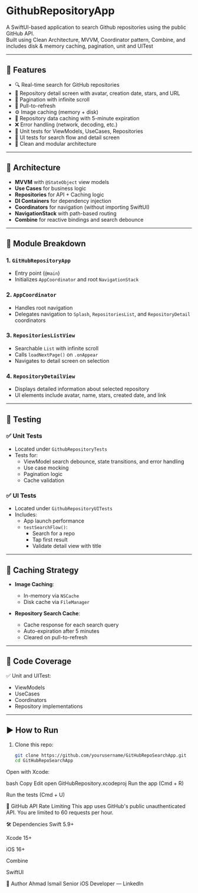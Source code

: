 # GithubRepositoryApp

A SwiftUI-based application to search Github repositories using the public GitHub API.  
Built using Clean Architecture, MVVM, Coordinator pattern, Combine, and includes disk & memory caching, pagination, unit and UITest

---

## 📱 Features

- 🔍 Real-time search for GitHub repositories
- 📄 Repository detail screen with avatar, creation date, stars, and URL
- 🔄 Pagination with infinite scroll
- 🔄 Pull-to-refresh
- ⚙️ Image caching (memory + disk)
- 🧠 Repository data caching with 5-minute expiration
- ❌ Error handling (network, decoding, etc.)
- 🧪 Unit tests for ViewModels, UseCases, Repositories
- 🎯 UI tests for search flow and detail screen
- 🚀 Clean and modular architecture

---

## 🧱 Architecture

- **MVVM** with `@StateObject` view models
- **Use Cases** for business logic
- **Repositories** for API + Caching logic
- **DI Containers** for dependency injection
- **Coordinators** for navigation (without importing SwiftUI)
- **NavigationStack** with path-based routing
- **Combine** for reactive bindings and search debounce

---

## 📂 Module Breakdown

### 1. `GitHubRepositoryApp`
- Entry point (`@main`)
- Initializes `AppCoordinator` and root `NavigationStack`

### 2. `AppCoordinator`
- Handles root navigation
- Delegates navigation to `Splash`, `RepositoriesList`, and `RepositoryDetail` coordinators

### 3. `RepositoriesListView`
- Searchable `List` with infinite scroll
- Calls `loadNextPage()` on `.onAppear`
- Navigates to detail screen on selection

### 4. `RepositoryDetailView`
- Displays detailed information about selected repository
- UI elements include avatar, name, stars, created date, and link

---

## 🧪 Testing

### ✅ Unit Tests
- Located under `GithubRepositoryTests`
- Tests for:
  - ViewModel search debounce, state transitions, and error handling
  - Use case mocking
  - Pagination logic
  - Cache validation

### ✅ UI Tests
- Located under `GithubRepositoryUITests`
- Includes:
  - App launch performance
  - `testSearchFlow()`:
    - Search for a repo
    - Tap first result
    - Validate detail view with title

---

## 🧠 Caching Strategy

- **Image Caching**:  
  - In-memory via `NSCache`
  - Disk cache via `FileManager`

- **Repository Search Cache**:  
  - Cache response for each search query
  - Auto-expiration after 5 minutes
  - Cleared on pull-to-refresh

---

## 🧪 Code Coverage

✅ Unit and UITest:
- ViewModels
- UseCases
- Coordinators
- Repository implementations

---

## ▶️ How to Run

1. Clone this repo:
   ```bash
   git clone https://github.com/yourusername/GitHubRepoSearchApp.git
   cd GitHubRepoSearchApp
Open with Xcode:

bash
Copy
Edit
open GitHubRepository.xcodeproj
Run the app (Cmd + R)

Run the tests (Cmd + U)

🔗 GitHub API Rate Limiting
This app uses GitHub's public unauthenticated API.
You are limited to 60 requests per hour.

🛠 Dependencies
Swift 5.9+

Xcode 15+

iOS 16+

Combine

SwiftUI

🙌 Author
Ahmad Ismail
Senior iOS Developer — LinkedIn


